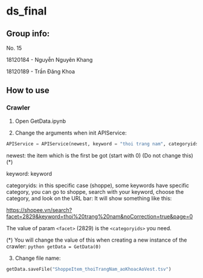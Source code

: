 # ds_final

## Group info:

No. 15

18120184 - Nguyễn Nguyên Khang

18120189 - Trần Đăng Khoa

## How to use

### Crawler

1. Open GetData.ipynb

2. Change the arguments when init APIService:

```python
APIService = APIService(newest, keyword = "thoi trang nam", categoryids = "2829")
```

newest: the item which is the first be got (start with 0) (Do not change this)(*)

keyword: keyword

categoryids: in this specific case (shoppe), some keywords have specific category, you can go to shoppe, search with your keyword, choose the category, and look on the URL bar:
It will show something like this:

https://shopee.vn/search?facet=2829&keyword=thoi%20trang%20nam&noCorrection=true&page=0

The value of param `<facet>` (2829) is the `<categoryids>` you need.

(*) You will change the value of this when creating a new instance of the crawler: ```python getData = GetData(0) ```

3. Change file name: 
```python
getData.saveFile("ShoppeItem_thoiTrangNam_aoKhoacAoVest.tsv")
```

